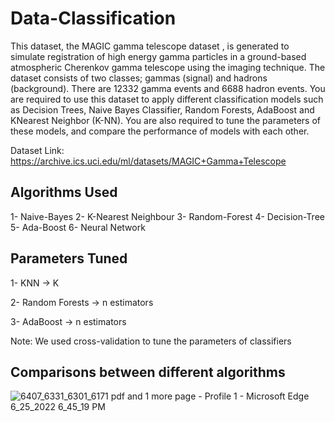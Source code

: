 # Data-Classification

This dataset, the MAGIC gamma telescope dataset , is generated to simulate registration of high energy gamma particles in a ground-based atmospheric Cherenkov gamma telescope using the imaging technique. The dataset consists of two classes; gammas (signal) and hadrons (background). There are 12332 gamma events and 6688 hadron events. You are required to use this dataset to apply different classification models such as Decision Trees, Naive Bayes Classifier, Random Forests, AdaBoost and KNearest Neighbor (K-NN). You are also required to tune the parameters of these models, and compare the performance of models with each other.

Dataset Link: https://archive.ics.uci.edu/ml/datasets/MAGIC+Gamma+Telescope

## Algorithms Used
1- Naive-Bayes
2- K-Nearest Neighbour
3- Random-Forest
4- Decision-Tree
5- Ada-Boost
6- Neural Network

## Parameters Tuned
1- KNN -> K

2- Random Forests -> n estimators

3- AdaBoost -> n estimators

Note: We used cross-validation to tune the parameters of classifiers

## Comparisons between different algorithms

![6407_6331_6301_6171 pdf and 1 more page - Profile 1 - Microsoft​ Edge 6_25_2022 6_45_19 PM](https://user-images.githubusercontent.com/87400312/175783067-1f7ed2f4-3169-4079-8644-61102669240b.png)
